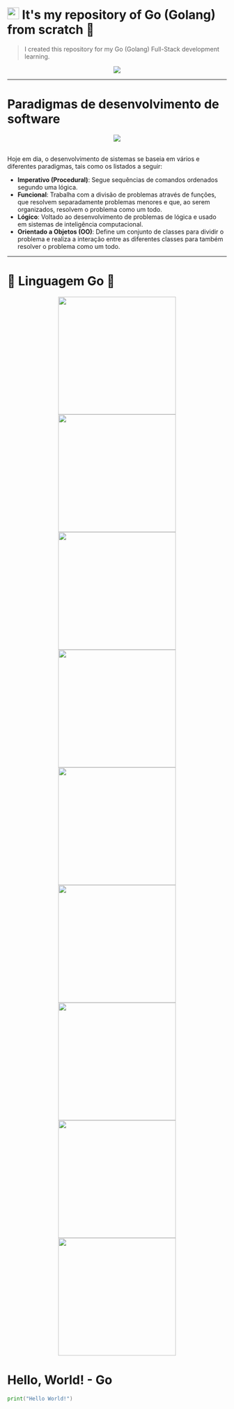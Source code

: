 # <a href="#"><img src="https://cdn.worldvectorlogo.com/logos/go-logo-1.svg" height="27"></a> It's my repository of Go (Golang) from scratch 🐹

<blockquote>I created this repository for my Go (Golang) Full-Stack development learning.</blockquote>

<div align="center"><a href="https://github.com/IsaacAlves7/go-programming"><img src="https://technology.riotgames.com/sites/default/files/articles/116/golangheader.png"></a></div>

<hr>

# Paradigmas de desenvolvimento de software

<div align="center"><img src="https://user-images.githubusercontent.com/61624336/112900537-065ce480-90ba-11eb-86f7-f9006445876a.png"></div><br \>

Hoje em dia, o desenvolvimento de sistemas se baseia em vários e diferentes paradigmas, tais como os listados a seguir:

- **Imperativo (Procedural)**: Segue sequências de comandos ordenados segundo uma lógica.
- **Funcional**: Trabalha com a divisão de problemas através de funções, que resolvem separadamente problemas menores e que, ao serem organizados, resolvem o problema como um todo.
- **Lógico**: Voltado ao desenvolvimento de problemas de lógica e usado em sistemas de inteligência computacional.
- **Orientado a Objetos (OO)**: Define um conjunto de classes para dividir o problema e realiza a interação entre as diferentes classes para também resolver o problema como um todo.

----

# 🐹 Linguagem Go 🐹
<div align="center"><img src="https://cdn.worldvectorlogo.com/logos/go-logo-1.svg" height="270"></div>
<div align="center"><img src="https://upload.wikimedia.org/wikipedia/commons/0/05/Go_Logo_Blue.svg" height="270"></div>
<div align="center"><img src="https://raw.githubusercontent.com/cshum/imagor/master/testdata/gopher-front.png" height="270"></div>
<div align="center"><img src="https://gokrazy.org/logo.svg" height="270"></div>
<div align="center"><img src="https://upload.wikimedia.org/wikipedia/commons/2/2d/Go_gopher_favicon.svg" height="270"></div>
<div align="center"><img src="https://dwglogo.com/wp-content/uploads/2017/08/Golang-logo-001.svg" height="270"></div>
<div align="center"><img src="https://storeos.org/img/golang.svg" height="270"></div>
<div align="center"><img src="https://dwglogo.com/wp-content/uploads/2017/08/Golang-logo-006.svg" height="270"></div>
<div align="center"><img src="https://go.dev/images/gophers/ladder.svg" height="270"></div>

<!-- <div align="center"><img src="https://media1.tenor.com/images/9e11dae37a9fc8a76d52359c2af0dc9e/tenor.gif?itemid=5467323" height="170"></div> -->

# Hello, World! - Go
```go
print("Hello World!")
```
